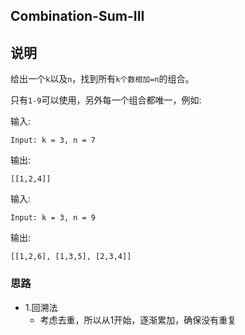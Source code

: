 ## Combination-Sum-III

## 说明
给出一个`k`以及`n`，找到所有`k个数相加=n`的组合。

只有`1-9`可以使用，另外每一个组合都唯一，例如:

输入:

```
Input: k = 3, n = 7
```

输出:

```
[[1,2,4]]
```

输入:

```
Input: k = 3, n = 9
```

输出:

```
[[1,2,6], [1,3,5], [2,3,4]]
```

### 思路

* 1.回溯法
    * 考虑去重，所以从1开始，逐渐累加，确保没有重复